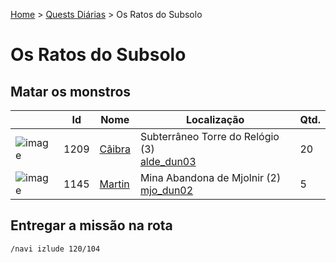 [Home](../README.md) > [Quests Diárias](./README.md) > Os Ratos do Subsolo

# Os Ratos do Subsolo

## Matar os monstros

| | Id | Nome | Localização | Qtd. |
| - | - | - | - | - |
| ![image](https://file5s.ratemyserver.net/mobs/1209.gif) | 1209 | [Cãibra](https://ratemyserver.net/mob_db.php?mob_id=1209&small=1&back=1) | Subterrâneo Torre do Relógio (3)<br>[alde_dun03](https://ratemyserver.net/index.php?page=npc_shop_warp&map=alde_dun03) | 20 |
| ![image](https://file5s.ratemyserver.net/mobs/1145.gif) | 1145 | [Martin](https://ratemyserver.net/mob_db.php?mob_id=1145&small=1&back=1) | Mina Abandona de Mjolnir (2)<br>[mjo_dun02](https://ratemyserver.net/index.php?page=npc_shop_warp&map=mjo_dun02) | 5 |

## Entregar a missão na rota

```
/navi izlude 120/104
```
